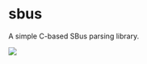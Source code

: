 # sbus

A simple C-based SBus parsing library.

![](https://github.com/MeelonUsk/sbus/workflows/Continuous%20Integration%20(CI)/badge.svg)